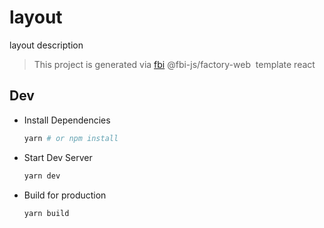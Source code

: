 # layout 

layout description

> This project is generated via&nbsp;[fbi](https://github.com/fbi-js/fbi)&nbsp;@fbi-js/factory-web&nbsp; template react

## Dev

- Install Dependencies

  ```bash
  yarn # or npm install
  ```

- Start Dev Server

  ```bash
  yarn dev
  ```

- Build for production

  ```bash
  yarn build
  ```
